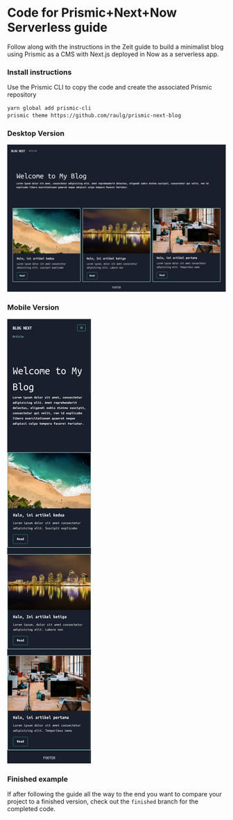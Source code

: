 # Code for Prismic+Next+Now Serverless guide

Follow along with the instructions in the Zeit guide to build a minimalist blog using Prismic as a CMS with Next.js deployed in Now as a serverless app.

### Install instructions
Use the Prismic CLI to copy the code and create the associated Prismic repository

```bash
yarn global add prismic-cli 
prismic theme https://github.com/raulg/prismic-next-blog
```

### Desktop Version
![Image 1](screenshoot/1.png)

### Mobile Version
![Image 2](screenshoot/2.png)

### Finished example
If after following the guide all the way to the end you want to compare your project to a finished version, check out the `finished` branch for the completed code.
